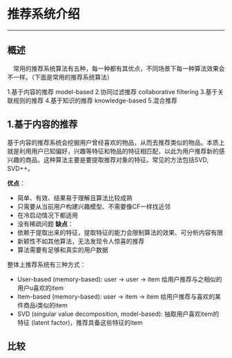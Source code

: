 # 推荐系统介绍
---
## 概述
 常用的推荐系统算法有五种，每一种都有其优点，不同场景下每一种算法效果会不一样。（下面是常用的推荐系统算法）

1.基于内容的推荐 model-based
2.协同过滤推荐 collaborative filtering
3.基于关联规则的推荐
4.基于知识的推荐 knowledge-based
5.混合推荐

## 1.基于内容的推荐
基于内容的推荐系统会挖掘用户曾经喜欢的物品，从而去推荐类似的物品。本质上就是利用用户已知偏好，兴趣等特征和物品的特征相匹配，以此为用户推荐新的感兴趣的商品，这种算法主要是要提取推荐对象的特征。常见的方法包括SVD, SVD++。

**优点**：
- 简单、有效、结果易于理解且算法比较成熟
- 只需要从当前用户构建兴趣模型、不需要像CF一样找近邻
- 在冷启动情况下都适用
- 没有稀疏问题
**缺点**：
- 依赖于提取出来的特征，提取特征的能力会限制算法的效果、可分析内容有限
- 新颖性不如其他算法，无法发现令人惊喜的推荐
- 算法需要有足够和真实的用户数据


整体上推荐系统有三种方式：
- User-based (memory-based): user -> user -> item 给用户推荐与之相似的用户u喜欢的item
- Item-based (memory-based): user -> item -> item 给用户推荐与喜欢的某件商品i类似的item
- SVD (singular value decomposition, model-based): 抽取用户喜欢item的特征 (latent factor)，推荐具备这些特征的item

## 比较
